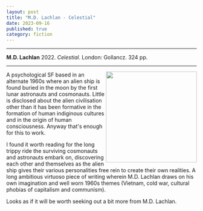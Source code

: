 ```yaml
---
layout: post
title: "M.D. Lachlan - Celestial"
date: 2023-09-16
published: true
category: fiction
---
```



***
<b>M.D. Lachlan</b> 2022. _Celestial_. London: Gollancz.  324 pp.

***

<img align="right" width="240" src="https://www.gollancz.co.uk/wp-content/uploads/2019/08/hbg-title-9780575115255-50.jpg?w=447"> 
A psychological SF based in an alternate 1960s where an alien ship is found buried in the moon by the first lunar astronauts and cosmonauts. Little is disclosed about the alien civilisation other than it has been formative in the formation of human indiginous cultures and in the origin of human consciousness.  Anyway that's enough for this to work.  

I found it worth reading for the long trippy ride the surviving cosmonauts and astronauts embark on, discovering each other and themselves as the alien ship gives their various personalities free rein to create their own realities. A long ambitious virtuoso piece of writing wherein M.D. Lachlan draws on his own imagination and well worn 1960s themes (Vietnam, cold war, cultural phobias of capitalism and communism). 

Looks as if it will be worth seeking out a bit more from M.D. Lachlan.

